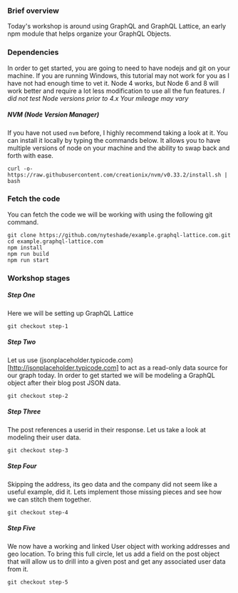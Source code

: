 ### Brief overview
Today's workshop is around using GraphQL and GraphQL Lattice, an
early npm module that helps organize your GraphQL Objects.


### Dependencies
In order to get started, you are going to need to have nodejs and git
on your machine. If you are running Windows, this tutorial may not work
for you as I have not had enough time to vet it. Node 4 works, but
Node 6 and 8 will work better and require a lot less modification to
use all the fun features. *I did not test Node versions prior to 4.x
Your mileage may vary*


##### NVM (Node Version Manager)
If you have not used `nvm` before, I highly recommend
taking a look at it. You can install it locally by typing the commands
below. It allows you to have multiple versions of node on your machine
and the ability to swap back and forth with ease.

`curl -o- https://raw.githubusercontent.com/creationix/nvm/v0.33.2/install.sh | bash`


### Fetch the code
You can fetch the code we will be working with using the following git command.

```
git clone https://github.com/nyteshade/example.graphql-lattice.com.git
cd example.graphql-lattice.com
npm install
npm run build
npm run start
```

### Workshop stages


##### Step One
Here we will be setting up GraphQL Lattice

`git checkout step-1`

##### Step Two
Let us use (jsonplaceholder.typicode.com)[http://jsonplaceholder.typicode.com]
to act as a read-only data source for our graph today. In order to
get started we will be modeling a GraphQL object after their blog
post JSON data.

`git checkout step-2`

##### Step Three
The post references a userid in their response. Let us take a look
at modeling their user data.

`git checkout step-3`

##### Step Four
Skipping the address, its geo data and the company did not seem like
a useful example, did it. Lets implement those missing pieces and
see how we can stitch them together.

`git checkout step-4`

##### Step Five
We now have a working and linked User object with working addresses
and geo location. To bring this full circle, let us add a field on
the post object that will allow us to drill into a given post and
get any associated user data from it.

`git checkout step-5`
